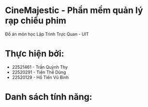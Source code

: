 # CineMajestic - Phần mềm quản lý rạp chiếu phim

Đồ án môn học Lập Trình Trực Quan - UIT

# Thực hiện bởi:

+ 22521461 - Trần Quỳnh Thy
+ 22520291 - Tiền Thế Dũng
+ 22520129 - Hồ Tiến Vũ Bình

# Danh sách tính năng:
